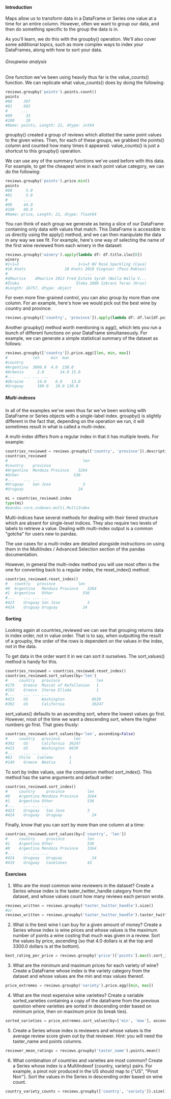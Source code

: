 #### Introduction

Maps allow us to transform data in a DataFrame or Series one value at a time for an entire column. However, often we want to group our data, and then do something specific to the group the data is in.

As you'll learn, we do this with the groupby() operation. We'll also cover some additional topics, such as more complex ways to index your DataFrames, along with how to sort your data.


###### Groupwise analysis

One function we've been using heavily thus far is the value_counts() function. We can replicate what value_counts() does by doing the following:

``` python
reviews.groupby('points').points.count()
points
#80     397
#81     692
#      ... 
#99      33
#100     19
#Name: points, Length: 21, dtype: int64
```

groupby() created a group of reviews which allotted the same point values to the given wines. Then, for each of these groups, we grabbed the points() column and counted how many times it appeared. value_counts() is just a shortcut to this groupby() operation.

We can use any of the summary functions we've used before with this data. For example, to get the cheapest wine in each point value category, we can do the following:

``` python
reviews.groupby('points').price.min()
points
#80      5.0
#81      5.0
#       ... 
#99     44.0
#100    80.0
#Name: price, Length: 21, dtype: float64
```

You can think of each group we generate as being a slice of our DataFrame containing only data with values that match. This DataFrame is accessible to us directly using the apply() method, and we can then manipulate the data in any way we see fit. For example, here's one way of selecting the name of the first wine reviewed from each winery in the dataset:

``` python
reviews.groupby('winery').apply(lambda df: df.title.iloc[0])
winery
#1+1=3                          1+1=3 NV Rosé Sparkling (Cava)
#10 Knots                 10 Knots 2010 Viognier (Paso Robles)
#                                  ...                        
#àMaurice    àMaurice 2013 Fred Estate Syrah (Walla Walla V...
#Štoka                         Štoka 2009 Izbrani Teran (Kras)
#Length: 16757, dtype: object
```

For even more fine-grained control, you can also group by more than one column. For an example, here's how we would pick out the best wine by country and province:

``` python
reviews.groupby(['country', 'province']).apply(lambda df: df.loc[df.points.idxmax()])
```

Another groupby() method worth mentioning is agg(), which lets you run a bunch of different functions on your DataFrame simultaneously. For example, we can generate a simple statistical summary of the dataset as follows:

``` python
reviews.groupby(['country']).price.agg([len, min, max])
#           len	    min	 max
#country			
#Argentina	3800.0	4.0	 230.0
#Armenia	  2.0	    14.0 15.0
#...	...	...	...
#Ukraine	  14.0	  6.0	 13.0
#Uruguay	  109.0	  10.0 130.0
```

##### Multi-indexes

In all of the examples we've seen thus far we've been working with DataFrame or Series objects with a single-label index. groupby() is slightly different in the fact that, depending on the operation we run, it will sometimes result in what is called a multi-index.

A multi-index differs from a regular index in that it has multiple levels. For example:

``` python
countries_reviewed = reviews.groupby(['country', 'province']).description.agg([len])
countries_reviewed
#		                          len
#country	province	
#Argentina	Mendoza Province	3264
#Other	                      536
#...	...	...
#Uruguay	San Jose	          3
#Uruguay	                    24

mi = countries_reviewed.index
type(mi)
#pandas.core.indexes.multi.MultiIndex
```

Multi-indices have several methods for dealing with their tiered structure which are absent for single-level indices. They also require two levels of labels to retrieve a value. Dealing with multi-index output is a common "gotcha" for users new to pandas.

The use cases for a multi-index are detailed alongside instructions on using them in the MultiIndex / Advanced Selection section of the pandas documentation.

However, in general the multi-index method you will use most often is the one for converting back to a regular index, the reset_index() method:

``` python
countries_reviewed.reset_index()
#   country	  province	        len
#0	Argentina	Mendoza Province	3264
#1	Argentina	Other             536
#...	...	...	...
#423	Uruguay	San Jose	        3
#424	Uruguay	Uruguay	          24
```

#### Sorting

Looking again at countries_reviewed we can see that grouping returns data in index order, not in value order. That is to say, when outputting the result of a groupby, the order of the rows is dependent on the values in the index, not in the data.

To get data in the order want it in we can sort it ourselves. The sort_values() method is handy for this.

``` python
countries_reviewed = countries_reviewed.reset_index()
countries_reviewed.sort_values(by='len')
#     country	province	            len
#179	Greece	Muscat of Kefallonian	1
#192	Greece	Sterea Ellada	        1
#...	...	...	...
#415	US	    Washington	          8639
#392	US	    California	          36247
```

sort_values() defaults to an ascending sort, where the lowest values go first. However, most of the time we want a descending sort, where the higher numbers go first. That goes thusly:

``` python
countries_reviewed.sort_values(by='len', ascending=False)
#     country	province	  len
#392	US	    California	36247
#415	US	    Washington	8639
#...	...	...	...
#63	  Chile	  Coelemu	    1
#149	Greece	Beotia	    1
```

To sort by index values, use the companion method sort_index(). This method has the same arguments and default order:

``` python
countries_reviewed.sort_index()
#     country	  province	        len
#0	  Argentina	Mendoza Province	3264
#1	  Argentina	Other	            536
#...	...	...	...
#423	Uruguay	  San Jose	        3
#424	Uruguay	  Uruguay	          24
```

Finally, know that you can sort by more than one column at a time:

``` python
countries_reviewed.sort_values(by=['country', 'len'])
#     country	  province	        len
#1	  Argentina	Other	            536
#0	  Argentina	Mendoza Province	3264
#...	...	...	...
#424	Uruguay	  Uruguay	          24
#419	Uruguay	  Canelones	        43
```


#### Exercises

1. Who are the most common wine reviewers in the dataset? Create a Series whose index is the taster_twitter_handle category from the dataset, and whose values count how many reviews each person wrote.

```python
reviews_written = reviews.groupby('taster_twitter_handle').size()
#or
reviews_written = reviews.groupby('taster_twitter_handle').taster_twitter_handle.count()
```

2. What is the best wine I can buy for a given amount of money? Create a Series whose index is wine prices and whose values is the maximum number of points a wine costing that much was given in a review. Sort the values by price, ascending (so that 4.0 dollars is at the top and 3300.0 dollars is at the bottom).

``` python
best_rating_per_price = reviews.groupby('price')['points'].max().sort_index()
```

3. What are the minimum and maximum prices for each variety of wine? Create a DataFrame whose index is the variety category from the dataset and whose values are the min and max values thereof.

``` python
price_extremes = reviews.groupby('variety').price.agg([min, max])
```

4. What are the most expensive wine varieties? Create a variable sorted_varieties containing a copy of the dataframe from the previous question where varieties are sorted in descending order based on minimum price, then on maximum price (to break ties).

``` python
sorted_varieties = price_extremes.sort_values(by=['min', 'max'], ascending=False)
```

5. Create a Series whose index is reviewers and whose values is the average review score given out by that reviewer. Hint: you will need the taster_name and points columns.

``` python
reviewer_mean_ratings = reviews.groupby('taster_name').points.mean()
```

6. What combination of countries and varieties are most common? Create a Series whose index is a MultiIndexof {country, variety} pairs. For example, a pinot noir produced in the US should map to {"US", "Pinot Noir"}. Sort the values in the Series in descending order based on wine count.

``` python
country_variety_counts = reviews.groupby(['country', 'variety']).size().sort_values(ascending=False)
```